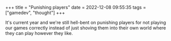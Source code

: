 +++
title = "Punishing players"
date = 2022-12-08 09:55:35
tags = ["gamedev", "thought"]
+++

It's current year and we're still hell-bent on punishing players for not playing
our games correctly instead of just shoving them into their own world where they
can play however they like.
